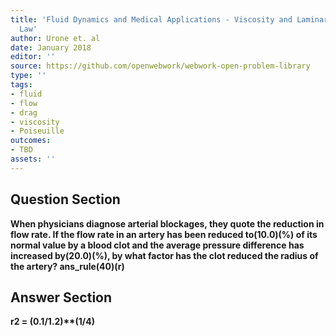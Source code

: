 ```yaml
---
title: 'Fluid Dynamics and Medical Applications - Viscosity and Laminar Flow: Poiseuilles
  Law'
author: Urone et. al
date: January 2018
editor: ''
source: https://github.com/openwebwork/webwork-open-problem-library
type: ''
tags:
- fluid
- flow
- drag
- viscosity
- Poiseuille
outcomes:
- TBD
assets: ''
---
```


## Question Section 

<b>
When physicians diagnose arterial blockages, they quote the reduction in flow rate. If
the flow rate in an artery has been reduced to(10.0)(%) of its normal value by a blood
clot and the average pressure difference has increased by(20.0)(%), by what factor has
the clot reduced the radius of the artery?
ans_rule(40)(r)


## Answer Section

r2 = (0.1/1.2)**(1/4)